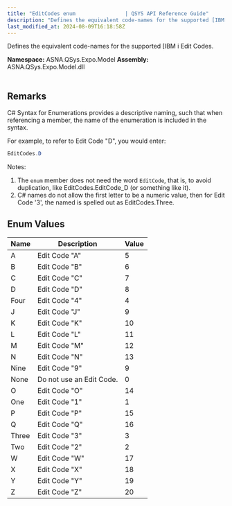 ```yaml
---
title: "EditCodes enum                | QSYS API Reference Guide"
description: "Defines the equivalent code-names for the supported [IBM i Edit Codes. "
last_modified_at: 2024-08-09T16:18:58Z
---
```


Defines the equivalent code-names for the supported [IBM i Edit Codes.

**Namespace:** ASNA.QSys.Expo.Model
**Assembly:** ASNA.QSys.Expo.Model.dll
<br>
<br>

## Remarks

C# Syntax for Enumerations provides a descriptive naming, such that when referencing a member, the name of the enumeration is included in the syntax.

 For example, to refer to Edit Code "D", you would enter:

 ```cs
 EditCodes.D
 ```
 Notes: 
 1. The `enum` member does not need the word `EditCode`, that is, to avoid duplication, like EditCodes.EditCode_D (or something like it).
 2. C# names do not allow the first letter to be a numeric value, then for Edit Code '3', the named is spelled out as EditCodes.Three.

## Enum Values

| Name | Description | Value
| --- | --- | --- 
| A | Edit Code "A" | 5 |
| B | Edit Code "B" | 6 |
| C | Edit Code "C" | 7 |
| D | Edit Code "D" | 8 |
| Four | Edit Code "4" | 4 |
| J | Edit Code "J" | 9 |
| K | Edit Code "K" | 10 |
| L | Edit Code "L" | 11 |
| M | Edit Code "M" | 12 |
| N | Edit Code "N" | 13 |
| Nine | Edit Code "9" | 9 |
| None | Do not use an Edit Code. | 0 |
| O | Edit Code "O" | 14 |
| One | Edit Code "1" | 1 |
| P | Edit Code "P" | 15 |
| Q | Edit Code "Q" | 16 |
| Three | Edit Code "3" | 3 |
| Two | Edit Code "2" | 2 |
| W | Edit Code "W" | 17 |
| X | Edit Code "X" | 18 |
| Y | Edit Code "Y" | 19 |
| Z | Edit Code "Z" | 20 |
